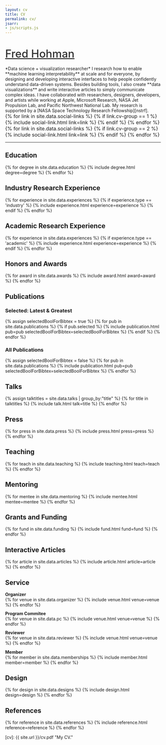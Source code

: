 ```yaml
---
layout: cv
title: CV
permalink: cv/
jsarr:
- js/scripts.js
---
```


<h1><a style="color: #313131; font-weight: 500; font-size: 1.25em" href="https://fredhohman.com">Fred Hohman</a></h1>

<span class="cv-subtitle">
*<span class="cv-ai">Data science</span> + <span class="cv-vis">visualization</span> researcher*
</span>

<!-- <span class="cv-max-width">
I’m a Ph.D. candidate in the [College of Computing][coc] at [Georgia Tech][gt] advised by [Polo Chau][polo] and [Alex Endert][alex].
</span> -->

<span class="cv-max-width">
I research how to enable **<span class="cv-ai">machine learning interpretability</span>** at scale and for everyone, by designing and developing interactive interfaces to help people confidently understand data-driven systems. Besides building tools, I also create **<span class="cv-vis">data visualizations</span>** and write interactive articles to simply communicate complex ideas.
</span>

<span class="cv-max-width">
I have collaborated with researchers, designers, developers, and artists while working at Apple, Microsoft Research, NASA Jet Propulsion Lab, and Pacific Northwest National Lab.
</span>

<span class="cv-max-width">
My research is supported by a [NASA Space Technology Research Fellowship][nstrf].
</span>


<div class="cv-image-links-wrapper" style="font-size: 16px; padding-bottom: 0;">
	<div class="cv-image-links">
		{% for link in site.data.social-links %}
			{% if link.cv-group == 1 %}
				{% include social-link.html link=link %}
			{% endif %}
		{% endfor %}
	</div>
	<div class="cv-image-links">
		{% for link in site.data.social-links %}
			{% if link.cv-group == 2 %}
				{% include social-link.html link=link %}
			{% endif %}
		{% endfor %}
	</div>
</div>


***


## Education

{% for degree in site.data.education %}
{% include degree.html degree=degree %}
{% endfor %}


## Industry Research Experience

{% for experience in site.data.experiences %}
{% if experience.type == 'industry' %}
{% include experience.html experience=experience %}
{% endif %}
{% endfor %}


## Academic Research Experience

{% for experience in site.data.experiences %}
{% if experience.type == 'academic' %}
{% include experience.html experience=experience %}
{% endif %}
{% endfor %}


## Honors and Awards

{% for award in site.data.awards %}
{% include award.html award=award %}
{% endfor %}


<!-- <div style="height:100px"></div> -->


## Publications

### Selected: Latest & Greatest

{% assign selectedBoolForBibtex = true %}
{% for pub in site.data.publications %}
{% if pub.selected %}
{% include publication.html pub=pub selectedBoolForBibtex=selectedBoolForBibtex %}
{% endif %}
{% endfor %}

### All Publications

{% assign selectedBoolForBibtex = false %}
{% for pub in site.data.publications %}
{% include publication.html pub=pub selectedBoolForBibtex=selectedBoolForBibtex %}
{% endfor %}


## Talks

{% assign talktitles = site.data.talks | group_by:"title" %}
{% for title in talktitles %}
{% include talk.html talk=title %}
{% endfor %}


## Press

{% for press in site.data.press %}
{% include press.html press=press %}
{% endfor %}


## Teaching

{% for teach in site.data.teaching %}
{% include teaching.html teach=teach %}
{% endfor %}


## Mentoring

{% for mentee in site.data.mentoring %}
{% include mentee.html mentee=mentee %}
{% endfor %}


## Grants and Funding

{% for fund in site.data.funding %}
{% include fund.html fund=fund %}
{% endfor %}


## Interactive Articles

{% for article in site.data.articles %}
{% include article.html article=article %}
{% endfor %}


<!-- ## Technology Skills

{% for skill in site.data.skills %}
{% include skill.html skill=skill %}
{% endfor %} -->


## Service

<p style="margin-bottom: 0rem"><strong>Organizer</strong></p>
{% for venue in site.data.organizer %}
{% include venue.html venue=venue %}
{% endfor %}

<p style="margin-top: 0.7rem; margin-bottom: 0rem"><strong>Program Commitee</strong></p>
{% for venue in site.data.pc %}
{% include venue.html venue=venue %}
{% endfor %}

<p style="margin-top: 0.7rem; margin-bottom: 0rem"><strong>Reviewer</strong></p>
{% for venue in site.data.reviewer %}
{% include venue.html venue=venue %}
{% endfor %}

<p style="margin-top: 0.7rem; margin-bottom: 0rem"><strong>Member</strong></p>
{% for member in site.data.memberships %}
{% include member.html member=member %}
{% endfor %}


## Design

{% for design in site.data.designs %}
{% include design.html design=design %}
{% endfor %}


## References

{% for reference in site.data.references %}
{% include reference.html reference=reference %}
{% endfor %}

<!-- 
## Contact

Fred Hohman  
`fredhohman@gatech.edu`  
CODA Tech Square  
Georgia Tech  
756 W Peachtree St NW  
Atlanta, GA 30308
<span style="background: linear-gradient(0deg, #34495e, #3498db); -webkit-background-clip: text; -webkit-text-fill-color: transparent; display: block">
—  
USA  
Earth  
Solar System  
Milky Way  
Local Group  
Universe  
</span> -->


[cv]: {{ site.url }}/cv.pdf "My CV."

[poloclub]: http://poloclub.gatech.edu "Polo Club of Data Science"
[gt]: http://gatech.edu "Georgia Tech"
[cse]: http://cse.gatech.edu "GT Computational Science and Engineering"
[coc]: http://www.cc.gatech.edu "GT College of Computing"

[fred]: http://fredhohman.com "Fred Hohman"
[polo]: http://www.cc.gatech.edu/~dchau/ "Polo Chau"
[alex]: http://va.gatech.edu/endert/ "Alex Endert"

[jpl]: https://www.jpl.nasa.gov/ "NASA Jet Propulsion Lab"
[hi]: https://www.hi.jpl.nasa.gov/ "Human Interfaces Group at NASA JPL"
[pnnl]: https://www.pnnl.gov/ "Pacific Northwest National Laboratory"
[dsa]: http://www.pnnl.gov/nationalsecurity/technical/capabilities/computing/data_sciences.stm "Data Sciences and Analytics Group at PNNL"
[msr]: https://www.microsoft.com/en-us/research/ "Microsoft Research"
[msr-hci]: https://www.microsoft.com/en-us/research/group/human-computer-interaction/ "HCI@MSR"

[twitter]: https:/www.twitter.com/fredhohman "@fredhohman"
[github]: https:/www.github.com/fredhohman "github.com/fredhohman"
[nstrf]: https://www.nasa.gov/strg/nstrf "NASA Space Technology Research Fellowship"
